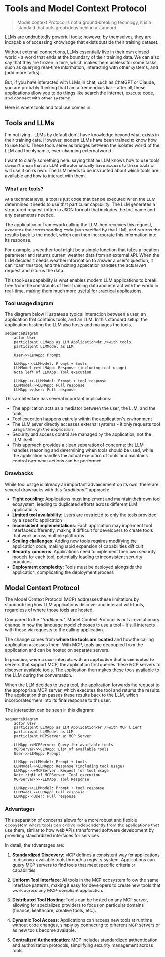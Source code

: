 # Tools and Model Context Protocol

> Model Context Protocol is not a ground-breaking technlogy, it is a standard that puts great ideas behind a standard.

LLMs are undoubtedly powerful tools; however, by themselves, they are incapable of accessing knowledge that exists outside their training dataset.

Without external connections, LLMs essentially live in their own closed world - a world that ends at the boundary of their training data. We can also say that they are frozen in time, which makes them useless for some tasks, such as querying real-time information, interacting with other systems, and [add more tasks].

But, if you have interacted with LLMs in chat, such as ChatGPT or Claude, you are probably thinking that I am a tremendous liar – after all, these applications allow you to do things like search the internet, execute code, and connect with other systems.

Here is where tools and tool use comes in.

## Tools and LLMs

I'm not lying – LLMs by default don't have knowledge beyond what exists in their training data. However, modern LLMs have been trained to know how to use tools. These tools serve as bridges between the isolated world of the LLM and the dynamic, ever-changing external world.

I want to clarify something here: saying that an LLM knows how to use tools doesn't mean that an LLM will automatically have access to these tools or will use it on its own. The LLM needs to be instructed about which tools are available and how to interact with them.

### What are tools?

At a technical level, a tool is just code that can be executed when the LLM determines it needs to use that particular capability. The LLM generates a structured request (often in JSON format) that includes the tool name and any parameters needed.

The application or framework calling the LLM then receives this request, executes the corresponding code (as specified by the LLM), and returns the results back to the model, which can then incorporate this information into its response.

For example, a weather tool might be a simple function that takes a location parameter and returns current weather data from an external API. When the LLM decides it needs weather information to answer a user's question, it can "call" this tool, and the hosting application handles the actual API request and returns the data.

This tool-use capability is what enables modern LLM applications to break free from the constraints of their training data and interact with the world in real-time, making them much more useful for practical applications.

### Tool usage diagram

The diagram below illustrates a typical interaction between a user, an application that contains tools, and an LLM. In this standard setup, the application hosting the LLM also hosts and manages the tools.

```mermaid
sequenceDiagram
    actor User
    participant LLMApp as LLM Application<br />with tools
    participant LLMModel as LLM

    User->>LLMApp: Prompt

    LLMApp->>LLMModel: Prompt + tools
    LLMModel->>+LLMApp: Response (including tool usage)
    Note left of LLMApp: Tool execution

    LLMApp->>-LLMModel: Prompt + tool response
    LLMModel->>LLMApp: Full response
    LLMApp->>User: Full response
```

This architecture has several important implications:

- The application acts as a mediator between the user, the LLM, and the tools
- Tool execution happens entirely within the application's environment
- The LLM never directly accesses external systems - it only requests tool usage through the application
- Security and access control are managed by the application, not the LLM itself
- This approach provides a clean separation of concerns: the LLM handles reasoning and determining when tools should be used, while the application handles the actual execution of tools and maintains control over what actions can be performed.

### Drawbacks

While tool usage is already an important advancement on its own, there are several drawbacks with this _"traditional"_ approach:

- **Tight coupling**: Applications must implement and maintain their own tool ecosystem, leading to duplicated efforts across different LLM applications
- **Limited tool availability**: Users are restricted to only the tools provided by a specific application
- **Inconsistent implementations**: Each application may implement tool interfaces differently, making it difficult for developers to create tools that work across multiple platforms
- **Scaling challenges**: Adding new tools requires modifying the application code, making rapid expansion of capabilities difficult
- **Security concerns**: Applications need to implement their own security models for each tool, potentially leading to inconsistent security practices
- **Deployment complexity**: Tools must be deployed alongside the application, complicating the deployment process

## Model Context Protocol

The Model Context Protocol (MCP) addresses these limitations by standardizing how LLM applications discover and interact with tools, regardless of where those tools are hosted.

Compared to the _"traditional"_, Model Context Protocol is not a revolutionary change in how the language model chooses to use a tool – it still interacts with these via requests to the calling application.

The change comes from **where the tools are located** and how the calling application accesses them. With MCP, tools are decoupled from the application and can be hosted on separate servers.

In practice, when a user interacts with an application that is connected to servers that support MCP, the application first queries these MCP servers to discover available tools. The application then makes these tools available to the LLM during the conversation.

When the LLM decides to use a tool, the application forwards the request to the appropriate MCP server, which executes the tool and returns the results. The application then passes these results back to the LLM, which incorporates them into its final response to the user.

The interaction can be seen in this diagram:

```mermaid
sequenceDiagram
    actor User
    participant LLMApp as LLM Application<br />with MCP Client
    participant LLMModel as LLM
    participant MCPServer as MCP Server

    LLMApp->>MCPServer: Query for available tools
    MCPServer->>LLMApp: List of available tools
    User->>LLMApp: Prompt

    LLMApp->>LLMModel: Prompt + tools
    LLMModel->>LLMApp: Response (including tool usage)
    LLMApp->>+MCPServer: Request for tool usage
    Note right of MCPServer: Tool execution
    MCPServer->>-LLMApp: Tool Response

    LLMApp->>LLMModel: Prompt + tool response
    LLMModel->>LLMApp: Full response
    LLMApp->>User: Full response
```

### Advantages

This separation of concerns allows for a more robust and flexible ecosystem where tools can evolve independently from the applications that use them, similar to how web APIs transformed software development by providing standardized interfaces for services.

In detail, the advantages are:

1. **Standardized Discovery**: MCP defines a consistent way for applications to discover available tools through a registry system. Applications can query MCP servers to find tools that meet specific criteria or capabilities.

2. **Uniform Tool Interface**: All tools in the MCP ecosystem follow the same interface patterns, making it easy for developers to create new tools that work across any MCP-compliant application.

3. **Distributed Tool Hosting**: Tools can be hosted on any MCP server, allowing for specialized providers to focus on particular domains (finance, healthcare, creative tools, etc.).

4. **Dynamic Tool Access**: Applications can access new tools at runtime without code changes, simply by connecting to different MCP servers or as new tools become available.

5. **Centralized Authentication**: MCP includes standardized authentication and authorization protocols, simplifying security management across tools.
